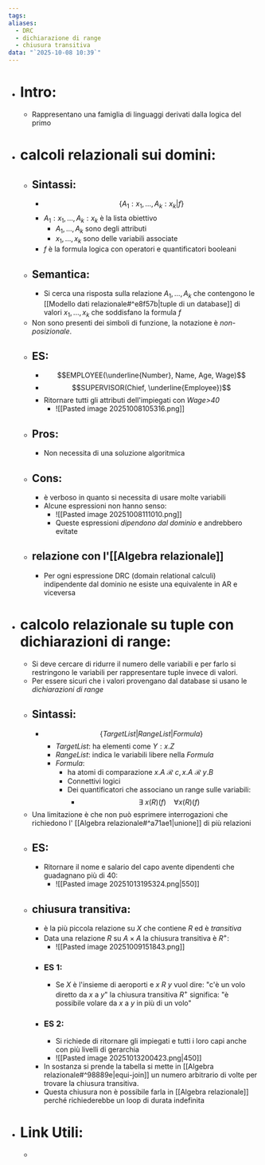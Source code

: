 ```yaml
---
tags:
aliases:
  - DRC
  - dichiarazione di range
  - chiusura transitiva
data: "`2025-10-08 10:39`"
---
```

- # Intro:
	- Rappresentano una famiglia di linguaggi derivati dalla logica del primo 
- # calcoli relazionali sui domini:
	- ## Sintassi:
		- $$\{A_{1}:x_{1},..., A_{k}:x_{k}|f\}$$
		- $A_{1}:x_{1},..., A_{k}:x_{k}$ è la lista obiettivo
			- $A_{1},...,A_{k}$ sono degli attributi
			- $x_{1},...,x_{k}$ sono delle variabili associate
		- $f$ è la formula logica con operatori e quantificatori booleani
	- ## Semantica:
		- Si cerca una risposta sulla relazione $A_{1},...,A_{k}$ che contengono le [[Modello dati relazionale#^e8f57b|tuple di un database]] di valori $x_{1},...,x_{k}$ che soddisfano la formula $f$
	- Non sono presenti dei simboli di funzione, la notazione è _non-posizionale_.
	- ## ES:
		- $$EMPLOYEE(\underline{Number}, Name, Age, Wage)$$
		- $$SUPERVISOR(Chief, \underline{Employee})$$
		- Ritornare tutti gli attributi dell'impiegati con _Wage>40_
			- ![[Pasted image 20251008105316.png]]
	- ## Pros:
		- Non necessita di una soluzione algoritmica
	- ## Cons:
		- è verboso in quanto si necessita di usare molte variabili
		- Alcune espressioni non hanno senso:
			- ![[Pasted image 20251008111010.png]]
			- Queste espressioni _dipendono dal dominio_ e andrebbero evitate
	- ## relazione con l'[[Algebra relazionale]]
		- Per ogni espressione DRC (domain relational calculi) indipendente dal dominio ne esiste una equivalente in AR e viceversa
- # calcolo relazionale su tuple con dichiarazioni di range:
	- Si deve cercare di ridurre il numero delle variabili e per farlo si restringono le variabili per rappresentare tuple invece di valori.
	- Per essere sicuri che i valori provengano dal database si usano le _dichiarazioni di range_
	- ## Sintassi:
		- $$\{TargetList| RangeList| Formula\}$$
			- _TargetList_: ha elementi come $Y:x.Z$
			- _RangeList_: indica le variabili libere nella _Formula_ 
			- _Formula_: 
				- ha atomi di comparazione $x.A \ \mathscr{R} \ c, x.A \ \mathscr{R}\ y.B$
				- Connettivi logici
				- Dei quantificatori che associano un range sulle variabili:
					- $$\exists\ x(R)(f)\ \ \ \ \forall x(R)(f)$$
	- Una limitazione è che non può esprimere interrogazioni che richiedono l' [[Algebra relazionale#^a71ae1|unione]] di più relazioni
	- ## ES:
		- Ritornare il nome e salario del capo avente dipendenti che guadagnano più di 40:
			- ![[Pasted image 20251013195324.png|550]]
	- ## chiusura transitiva:
		- è la più piccola relazione su $X$ che contiene $R$ ed è _transitiva_
		- Data una relazione $R$ su $A \times A$ la chiusura transitiva è $R^{+}$:
			- ![[Pasted image 20251009151843.png]]
		- ### ES 1:
			- Se $X$ è l'insieme di aeroporti e $x \ R\ y$ vuol dire: "c'è un volo diretto da $x$ a $y$" la chiusura transitiva $R^{+}$ significa: "è possibile volare da $x$ a $y$ in più di un volo"
		- ### ES 2:
			- Si richiede di ritornare gli impiegati e tutti i loro capi anche con più livelli di gerarchia
			- ![[Pasted image 20251013200423.png|450]]
		- In sostanza si prende la tabella si mette in [[Algebra relazionale#^98889e|equi-join]] un numero arbitrario di volte per trovare la chiusura transitiva.
		- Questa chiusura non è possibile farla in [[Algebra relazionale]] perché richiederebbe un loop di durata indefinita
- # Link Utili:
	- 